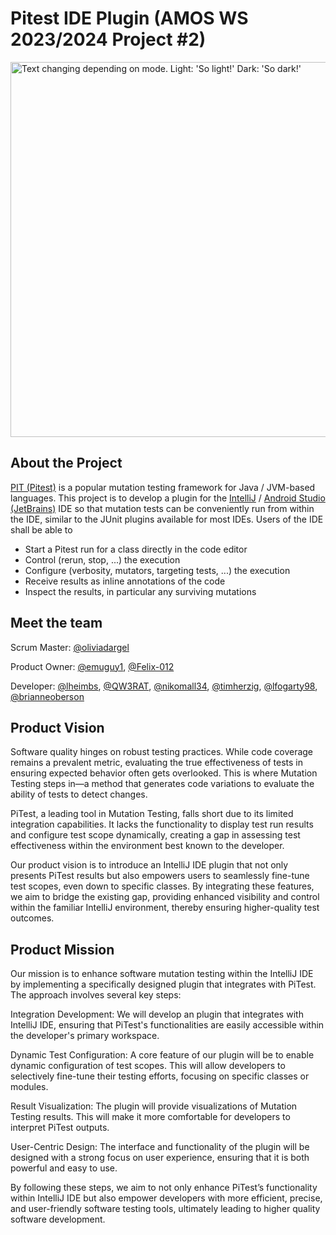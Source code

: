 <!--
SPDX-License-Identifier: MIT
SPDX-FileCopyrightText: 2023
-->

# Pitest IDE Plugin (AMOS WS 2023/2024 Project #2)

<picture>
  <source media="(prefers-color-scheme: dark)" srcset="Deliverables/sprint-01/team-logo-darkmode.png" width="600">
  <img alt="Text changing depending on mode. Light: 'So light!' Dark: 'So dark!'" src="Deliverables/sprint-01/team-logo.png" width="600">
</picture>

## About the Project

[PIT (Pitest)](https://pitest.org/) is a popular mutation testing framework for Java / JVM-based languages.
This project is to develop a plugin for the [IntelliJ](https://www.jetbrains.com/idea/) / [Android Studio (JetBrains)](https://developer.android.com/studio) IDE so that mutation tests can be conveniently run from within the IDE, similar to the JUnit plugins available for most IDEs.
Users of the IDE shall be able to

- Start a Pitest run for a class directly in the code editor
- Control (rerun, stop, ...) the execution
- Configure (verbosity, mutators, targeting tests, ...) the execution
- Receive results as inline annotations of the code
- Inspect the results, in particular any surviving mutations

## Meet the team

Scrum Master: [@oliviadargel](https://github.com/oliviadargel)

Product Owner: [@emuguy1](https://github.com/emuguy1), [@Felix-012](https://github.com/Felix-012)

Developer: [@lheimbs](https://github.com/lheimbs), [@QW3RAT](https://github.com/QW3RAT), [@nikomall34](https://github.com/nikomall34), [@timherzig](https://github.com/timherzig), [@lfogarty98](https://github.com/lfogarty98), [@brianneoberson](https://github.com/brianneoberson)

## Product Vision

Software quality hinges on robust testing practices. While code coverage remains a prevalent metric, evaluating the true effectiveness of tests in ensuring expected behavior often gets overlooked. This is where Mutation Testing steps in—a method that generates code variations to evaluate the ability of tests to detect changes.

PiTest, a leading tool in Mutation Testing, falls short due to its limited integration capabilities. It lacks the functionality to display test run results and configure test scope dynamically, creating a gap in assessing test effectiveness within the environment best known to the developer.

Our product vision is to introduce an IntelliJ IDE plugin that not only presents PiTest results but also empowers users to seamlessly fine-tune test scopes, even down to specific classes. By integrating these features, we aim to bridge the existing gap, providing enhanced visibility and control within the familiar IntelliJ environment, thereby ensuring higher-quality test outcomes.

## Product Mission

Our mission is to enhance software mutation testing within the IntelliJ IDE by implementing a specifically designed plugin that integrates with PiTest. The approach involves several key steps:

Integration Development: We will develop an plugin that integrates with IntelliJ IDE, ensuring that PiTest's functionalities are easily accessible within the developer's primary workspace.

Dynamic Test Configuration: A core feature of our plugin will be to enable dynamic configuration of test scopes. This will allow developers to selectively fine-tune their testing efforts, focusing on specific classes or modules.

Result Visualization: The plugin will provide visualizations of Mutation Testing results. This will make it more comfortable for developers to interpret PiTest outputs.

User-Centric Design: The interface and functionality of the plugin will be designed with a strong focus on user experience, ensuring that it is both powerful and easy to use.

By following these steps, we aim to not only enhance PiTest’s functionality within IntelliJ IDE but also empower developers with more efficient, precise, and user-friendly software testing tools, ultimately leading to higher quality software development.
